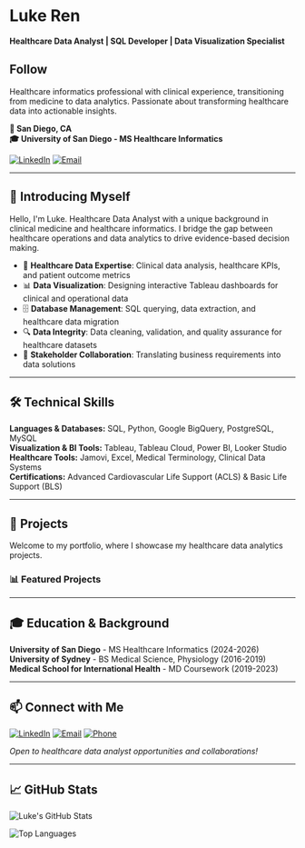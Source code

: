 # Luke Ren

**Healthcare Data Analyst | SQL Developer | Data Visualization Specialist**

## Follow

Healthcare informatics professional with clinical experience, transitioning from medicine to data analytics. Passionate about transforming healthcare data into actionable insights.

**📍 San Diego, CA**  
**🎓 University of San Diego - MS Healthcare Informatics**  


[![LinkedIn](https://img.shields.io/badge/LinkedIn-Connect-blue?style=for-the-badge&logo=linkedin)](https://www.linkedin.com/in/luke-ren/)
[![Email](https://img.shields.io/badge/Email-Contact%20Me-red?style=for-the-badge&logo=gmail)](mailto:yongpeiminren@sandiego.edu)

---

## 👋 Introducing Myself

Hello, I'm Luke. Healthcare Data Analyst with a unique background in clinical medicine and healthcare informatics. I bridge the gap between healthcare operations and data analytics to drive evidence-based decision making.

- 🏥 **Healthcare Data Expertise**: Clinical data analysis, healthcare KPIs, and patient outcome metrics
- 📊 **Data Visualization**: Designing interactive Tableau dashboards for clinical and operational data
- 🗄️ **Database Management**: SQL querying, data extraction, and healthcare data migration
- 🔍 **Data Integrity**: Data cleaning, validation, and quality assurance for healthcare datasets
- 🤝 **Stakeholder Collaboration**: Translating business requirements into data solutions

---

## 🛠️ Technical Skills

**Languages & Databases:** SQL, Python, Google BigQuery, PostgreSQL, MySQL  
**Visualization & BI Tools:** Tableau, Tableau Cloud, Power BI, Looker Studio  
**Healthcare Tools:** Jamovi, Excel, Medical Terminology, Clinical Data Systems  
**Certifications:** Advanced Cardiovascular Life Support (ACLS) & Basic Life Support (BLS)

---

## 📂 Projects

Welcome to my portfolio, where I showcase my healthcare data analytics projects.

### 📊 Featured Projects

<!-- Add your projects here -->
<!-- 
#### [Healthcare Dashboard Project](https://github.com/yourusername/healthcare-dashboard)
Interactive Tableau dashboards for clinical and operational healthcare metrics.

#### [SQL Healthcare Analytics](https://github.com/yourusername/sql-healthcare-analytics)
SQL queries and analysis on healthcare datasets for patient outcomes.

#### [Data Migration Project](https://github.com/yourusername/data-migration)
Healthcare data infrastructure migration from local servers to cloud platforms.
-->

---

## 🎓 Education & Background

**University of San Diego** - MS Healthcare Informatics (2024-2026)  
**University of Sydney** - BS Medical Science, Physiology (2016-2019)  
**Medical School for International Health** - MD Coursework (2019-2023)

---

## 📫 Connect with Me

[![LinkedIn](https://img.shields.io/badge/LinkedIn-luke--ren-blue?logo=linkedin)](https://www.linkedin.com/in/luke-ren/)
[![Email](https://img.shields.io/badge/Email-yongpeiminren@sandiego.edu-red?logo=gmail)](mailto:yongpeiminren@sandiego.edu)
[![Phone](https://img.shields.io/badge/Phone-619--735--4381-green?logo=whatsapp)](tel:+16197354381)

*Open to healthcare data analyst opportunities and collaborations!*

---

## 📈 GitHub Stats

![Luke's GitHub Stats](https://github-readme-stats.vercel.app/api?username=yourusername&show_icons=true&hide_border=true&theme=default)

![Top Languages](https://github-readme-stats.vercel.app/api/top-langs/?username=yourusername&layout=compact&hide_border=true&theme=default)
